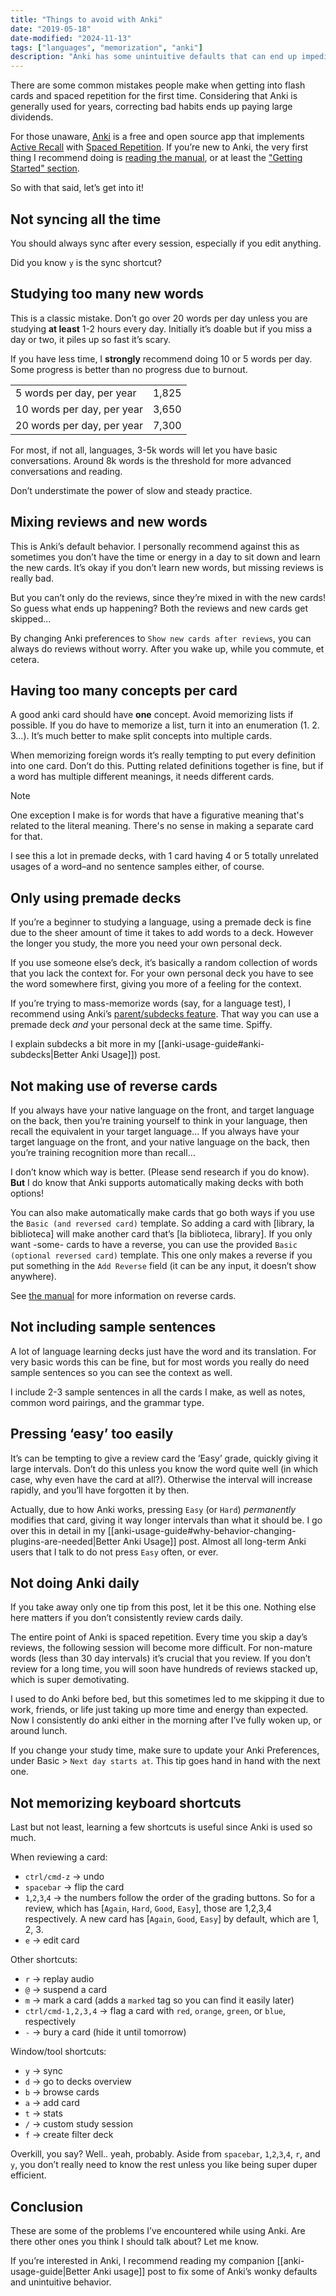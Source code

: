 ```yaml
---
title: "Things to avoid with Anki"
date: "2019-05-18"
date-modified: "2024-11-13"
tags: ["languages", "memorization", "anki"]
description: "Anki has some unintuitive defaults that can end up impeding your learning progress!"
---
```


There are some common mistakes people make when getting into flash cards and spaced repetition for the first time. Considering that Anki is generally used for years, correcting bad habits ends up paying large dividends.

For those unaware,
[Anki](https://apps.ankiweb.net/) is a free and open source app that implements
[Active Recall](https://docs.ankiweb.net/background.html#active-recall-testing)
with [Spaced Repetition](https://en.wikipedia.org/wiki/Spaced_repetition).
If you’re new to Anki, the very first thing I recommend doing is
[reading the manual](https://docs.ankiweb.net), or at least the
["Getting Started" section](https://docs.ankiweb.net/getting-started.html).

So with that said, let’s get into it!

## Not syncing all the time

You should always sync after every session, especially if you edit anything.

Did you know `y` is the sync shortcut?

## Studying too many new words

This is a classic mistake. Don’t go over 20 words per day unless you are studying **at least** 1-2 hours every day.
Initially it’s doable but if you miss a day or two, it piles up so fast it’s scary.

If you have less time, I **strongly** recommend doing 10 or 5 words per day. Some progress is better than no progress due to burnout.

|||
|---|---|
|5 words per day, per year|1,825|
|10 words per day, per year|3,650|
|20 words per day, per year|7,300|

For most, if not all, languages, 3-5k words will let you have basic conversations.
Around 8k words is the threshold for more advanced conversations and reading.

Don’t understimate the power of slow and steady practice.

## Mixing reviews and new words

This is Anki’s default behavior. I personally recommend against this as sometimes you don’t have the time or energy in a day to sit down and learn the new cards. It’s okay if you don’t learn new words, but missing reviews is really bad.

But you can’t only do the reviews, since they’re mixed in with the new cards! So guess what ends up happening? Both the reviews and new cards get skipped…

By changing Anki preferences to `Show new cards after reviews`, you can always do reviews without worry. After you wake up, while you commute, et cetera.

## Having too many concepts per card

A good anki card should have **one** concept. Avoid memorizing lists if possible. If you do have to memorize a list, turn it into an enumeration (1. 2. 3…). It’s much better to make split concepts into multiple cards.

When memorizing foreign words it’s really tempting to put every definition into one card. Don’t do this. Putting related definitions together is fine, but if a word has multiple different meanings, it needs different cards.

> [!note]
> One exception I make is for words that have a figurative meaning that's related to the literal meaning.
> There's no sense in making a separate card for that.

I see this a lot in premade decks, with 1 card having 4 or 5 totally unrelated usages of a word–and no sentence samples either, of course.

## Only using premade decks

If you’re a beginner to studying a language, using a premade deck is fine due to the sheer amount of time it takes to add words to a deck. However the longer you study, the more you need your own personal deck.

If you use someone else’s deck, it’s basically a random collection of words that you lack the context for. For your own personal deck you have to see the word somewhere first, giving you more of a feeling for the context.

If you’re trying to mass-memorize words (say, for a language test),
I recommend using Anki’s
[parent/subdecks feature](https://docs.ankiweb.net/deck-options.html#subdecks).
That way you can use a premade deck *and* your personal deck at the same time. Spiffy.

I explain subdecks a bit more in my [[anki-usage-guide#anki-subdecks|Better Anki Usage]]) post.

## Not making use of reverse cards

If you always have your native language on the front, and target language on the back, then you’re training yourself to think in your language, then recall the equivalent in your target language… If you always have your target language on the front, and your native language on the back, then you’re training recognition more than recall…

I don’t know which way is better. (Please send research if you do know). **But** I do know that Anki supports automatically making decks with both options!

You can also make automatically make cards that go both ways if you use the `Basic (and reversed card)` template. So adding a card with \[library, la biblioteca\] will make another card that’s \[la biblioteca, library\]. If you only want -some- cards to have a reverse, you can use the provided `Basic (optional reversed card)` template. This one only makes a reverse if you put something in the `Add Reverse` field (it can be any input, it doesn’t show anywhere).

See [the manual](https://docs.ankiweb.net/templates/generation.html#reverse-cards) for more information on reverse cards.

## Not including sample sentences

A lot of language learning decks just have the word and its translation. For very basic words this can be fine, but for most words you really do need sample sentences so you can see the context as well.

I include 2-3 sample sentences in all the cards I make, as well as notes, common word pairings, and the grammar type.

## Pressing ‘easy’ too easily

It’s can be tempting to give a review card the ‘Easy’ grade, quickly giving it large intervals. Don’t do this unless you know the word quite well (in which case, why even have the card at all?). Otherwise the interval will increase rapidly, and you’ll have forgotten it by then.

Actually, due to how Anki works, pressing `Easy` (or `Hard`) *permanently* modifies that card, giving it way longer intervals than what it should be. I go over this in detail in my
[[anki-usage-guide#why-behavior-changing-plugins-are-needed|Better Anki Usage]] post.
Almost all long-term Anki users that I talk to do not press `Easy` often, or ever.

## Not doing Anki daily

If you take away only one tip from this post, let it be this one. Nothing else here matters if you don’t consistently review cards daily.

The entire point of Anki is spaced repetition. Every time you skip a day’s reviews, the following session will become more difficult. For non-mature words (less than 30 day intervals) it’s crucial that you review. If you don’t review for a long time, you will soon have hundreds of reviews stacked up, which is super demotivating.

I used to do Anki before bed, but this sometimes led to me skipping it due to work, friends, or life just taking up more time and energy than expected. Now I consistently do anki either in the morning after I’ve fully woken up, or around lunch.

If you change your study time, make sure to update your Anki Preferences, under Basic &gt; `Next day starts at`. This tip goes hand in hand with the next one.


## Not memorizing keyboard shortcuts

Last but not least, learning a few shortcuts is useful since Anki is used so much.

When reviewing a card:

-   `ctrl/cmd-z` -> undo
-   `spacebar` -> flip the card
-   `1`,`2`,`3`,`4` -> the numbers follow the order of the grading buttons.
    So for a review, which has [`Again`, `Hard`, `Good`, `Easy`], those are 1,2,3,4 respectively.
    A new card has [`Again`, `Good`, `Easy`] by default, which are 1, 2, 3.
-   `e` -> edit card

Other shortcuts:

- `r` -> replay audio
- `@` -> suspend a card
- `m` -> mark a card (adds a `marked` tag so you can find it easily later)
- `ctrl/cmd-1,2,3,4` -> flag a card with `red`, `orange`, `green`, or `blue`, respectively
- `-` -> bury a card (hide it until tomorrow)

Window/tool shortcuts:

- `y` -> sync
- `d` -> go to decks overview
- `b` -> browse cards
- `a` -> add card
- `t` -> stats
- `/` -> custom study session
- `f` -> create filter deck

Overkill, you say? Well.. yeah, probably.
Aside from `spacebar`, `1`,`2`,`3`,`4`, `r`, and `y`, you don’t really need to know the rest
unless you like being super duper efficient.

## Conclusion

These are some of the problems I’ve encountered while using Anki. Are there other ones you think I should talk about? Let me know.

If you’re interested in Anki, I recommend reading my companion [[anki-usage-guide|Better Anki usage]] post to fix some of Anki’s wonky defaults and unintuitive behavior.
